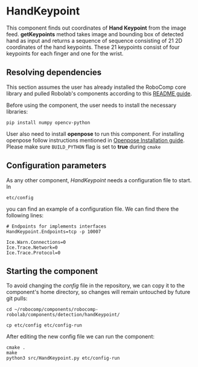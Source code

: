 # HandKeypoint

This component finds out coordinates of **Hand Keypoint** from the image feed. **getKeypoints** method takes image and bounding box of detected hand as input and returns a sequence of sequence consisting of 21 2D coordinates of the hand keypoints. These 21 keypoints consist of four keypoints for each finger and one for the wrist.

## Resolving dependencies

This section assumes the user has already installed the RoboComp core library and pulled Robolab's components according to this [README guide](https://github.com/robocomp/robocomp).

Before using the component, the user needs to install the necessary libraries:
```
pip install numpy opencv-python
```

User also need to install **openpose** to run this component. For installing openpose follow instructions mentioned in [Openpose Installation guide](https://github.com/CMU-Perceptual-Computing-Lab/openpose/blob/master/doc/installation.md). Please make sure `BUILD_PYTHON` flag is set to **true** during `cmake`

## Configuration parameters
As any other component, *HandKeypoint* needs a configuration file to start. In
```
etc/config
```
you can find an example of a configuration file. We can find there the following lines:
```
# Endpoints for implements interfaces
HandKeypoint.Endpoints=tcp -p 10007

Ice.Warn.Connections=0
Ice.Trace.Network=0
Ice.Trace.Protocol=0
```

## Starting the component
To avoid changing the *config* file in the repository, we can copy it to the component's home directory, so changes will remain untouched by future git pulls:

```
cd ~/robocomp/components/robocomp-robolab/components/detection/handKeypoint/
```
```
cp etc/config etc/config-run
```

After editing the new config file we can run the component:

```
cmake .
make
python3 src/HandKeypoint.py etc/config-run
```
